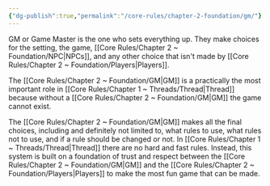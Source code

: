 ```yaml
---
{"dg-publish":true,"permalink":"/core-rules/chapter-2-foundation/gm/"}
---
```


GM or Game Master is the one who sets everything up. They make choices for the setting, the game, [[Core Rules/Chapter 2 ~ Foundation/NPC\|NPCs]], and any other choice that isn't made by [[Core Rules/Chapter 2 ~ Foundation/Players\|Players]].

The [[Core Rules/Chapter 2 ~ Foundation/GM\|GM]] is a practically the most important role in [[Core Rules/Chapter 1 ~ Threads/Thread\|Thread]] because without a [[Core Rules/Chapter 2 ~ Foundation/GM\|GM]] the game cannot exist.

The [[Core Rules/Chapter 2 ~ Foundation/GM\|GM]] makes all the final choices, including and definitely not limited to, what rules to use, what rules not to use, and if a rule should be changed or not. In [[Core Rules/Chapter 1 ~ Threads/Thread\|Thread]] there are no hard and fast rules. Instead, this system is built on a foundation of trust and respect between the [[Core Rules/Chapter 2 ~ Foundation/GM\|GM]] and the [[Core Rules/Chapter 2 ~ Foundation/Players\|Players]] to make the most fun game that can be made.